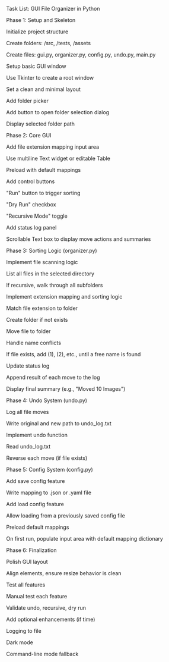 Task List: GUI File Organizer in Python

Phase 1: Setup and Skeleton

Initialize project structure

Create folders: /src, /tests, /assets

Create files: gui.py, organizer.py, config.py, undo.py, main.py

Setup basic GUI window

Use Tkinter to create a root window

Set a clean and minimal layout

Add folder picker

Add button to open folder selection dialog

Display selected folder path

Phase 2: Core GUI

Add file extension mapping input area

Use multiline Text widget or editable Table

Preload with default mappings

Add control buttons

"Run" button to trigger sorting

"Dry Run" checkbox

"Recursive Mode" toggle

Add status log panel

Scrollable Text box to display move actions and summaries

Phase 3: Sorting Logic (organizer.py)

Implement file scanning logic

List all files in the selected directory

If recursive, walk through all subfolders

Implement extension mapping and sorting logic

Match file extension to folder

Create folder if not exists

Move file to folder

Handle name conflicts

If file exists, add (1), (2), etc., until a free name is found

Update status log

Append result of each move to the log

Display final summary (e.g., "Moved 10 Images")

Phase 4: Undo System (undo.py)

Log all file moves

Write original and new path to undo_log.txt

Implement undo function

Read undo_log.txt

Reverse each move (if file exists)

Phase 5: Config System (config.py)

Add save config feature

Write mapping to .json or .yaml file

Add load config feature

Allow loading from a previously saved config file

Preload default mappings

On first run, populate input area with default mapping dictionary

Phase 6: Finalization

Polish GUI layout

Align elements, ensure resize behavior is clean

Test all features

Manual test each feature

Validate undo, recursive, dry run

Add optional enhancements (if time)

Logging to file

Dark mode

Command-line mode fallback